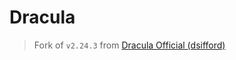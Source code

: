 # Dracula

> Fork of `v2.24.3` from [Dracula Official (dsifford)](https://github.com/dracula/visual-studio-code)
